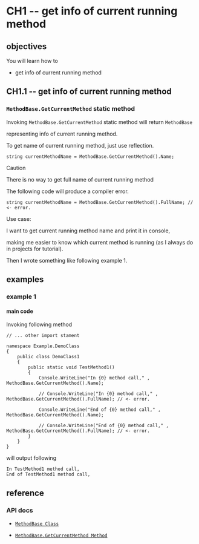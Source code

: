 # CH1 -- get info of current running method
## objectives
You will learn how to

+ get info of current running method

## CH1.1 -- get info of current running method
### `MethodBase.GetCurrentMethod` static method
Invoking `MethodBase.GetCurrentMethod` static method will return `MethodBase` 

representing info of current running method.

To get name of current running method, just use reflection.

```
string currentMethodName = MethodBase.GetCurrentMethod().Name;
```

> [!CAUTION]
> There is no way to get full name of current running method
>
> The following code will produce a compiler error. 
>
> ```
> string currentMethodName = MethodBase.GetCurrentMethod().FullName; // <- error.
> ```


Use case:

I want to get current running method name and print it in console, 

making me easier to know which current method is running (as I always do in projects for tutorial).

Then I wrote something like following example 1.


## examples
### example 1
#### main code
Invoking following method
```
// ... other import stament

namespace Example.DemoClass
{
    public class DemoClass1
    {
        public static void TestMethod1()
        {
            Console.WriteLine("In {0} method call," , MethodBase.GetCurrentMethod().Name);

            // Console.WriteLine("In {0} method call," , MethodBase.GetCurrentMethod().FullName); // <- error.

            Console.WriteLine("End of {0} method call," , MethodBase.GetCurrentMethod().Name);

            // Console.WriteLine("End of {0} method call," , MethodBase.GetCurrentMethod().FullName); // <- error.
        }
    }
}

```

will output following

```
In TestMethod1 method call,
End of TestMethod1 method call,
```

## reference
### API docs
+ [`MethodBase Class`](https://learn.microsoft.com/en-us/dotnet/api/system.reflection.methodbase?view=net-9.0)

+ [`MethodBase.GetCurrentMethod Method`](https://learn.microsoft.com/en-us/dotnet/api/system.reflection.methodbase.getcurrentmethod?view=net-9.0)